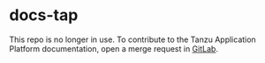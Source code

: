 # docs-tap

This repo is no longer in use. To contribute to the Tanzu Application Platform documentation,
open a merge request in [GitLab](https://gitlab.eng.vmware.com/tanzu-docs/docs-tap).
